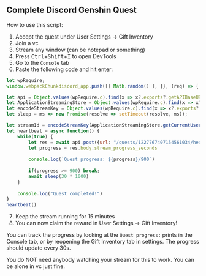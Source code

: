 ## Complete Discord Genshin Quest
How to use this script:
1. Accept the quest under User Settings -> Gift Inventory
2. Join a vc
3. Stream any window (can be notepad or something)
4. Press <kbd>Ctrl</kbd>+<kbd>Shift</kbd>+<kbd>I</kbd> to open DevTools
5. Go to the `Console` tab
6. Paste the following code and hit enter:
```js
let wpRequire;
window.webpackChunkdiscord_app.push([[ Math.random() ], {}, (req) => { wpRequire = req; }]);

let api = Object.values(wpRequire.c).find(x => x?.exports?.getAPIBaseURL).exports.HTTP;
let ApplicationStreamingStore = Object.values(wpRequire.c).find(x => x?.exports?.default?.getStreamerActiveStreamMetadata).exports.default;
let encodeStreamKey = Object.values(wpRequire.c).find(x => x?.exports?.encodeStreamKey).exports.encodeStreamKey;
let sleep = ms => new Promise(resolve => setTimeout(resolve, ms));

let streamId = encodeStreamKey(ApplicationStreamingStore.getCurrentUserActiveStream())
let heartbeat = async function() {
	while(true) {
		let res = await api.post({url: "/quests/1227767407154561034/heartbeat", body: {stream_key: streamId}})
		let progress = res.body.stream_progress_seconds
		
		console.log(`Quest progress: ${progress}/900`)
		
		if(progress >= 900) break;
		await sleep(30 * 1000)
	}
	
	console.log("Quest completed!")
}
heartbeat()
```
7. Keep the stream running for 15 minutes
8. You can now claim the reward in User Settings -> Gift Inventory!

You can track the progress by looking at the `Quest progress:` prints in the Console tab, or by reopening the Gift Inventory tab in settings. The progress should update every 30s.

You do NOT need anybody watching your stream for this to work. You can be alone in vc just fine.